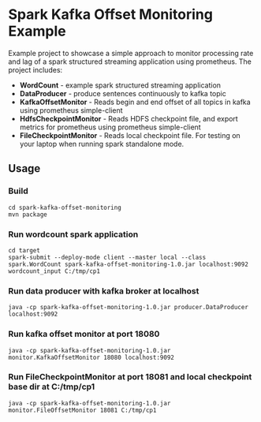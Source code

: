 # Spark Kafka Offset Monitoring Example 

Example project to showcase a simple approach to monitor processing rate and lag of a spark structured streaming application using prometheus. The project includes:
* **WordCount** - example spark structured streaming application
* **DataProducer** - produce sentences continuously to kafka topic
* **KafkaOffsetMonitor** - Reads begin and end offset of all topics in kafka using prometheus simple-client
* **HdfsCheckpointMonitor** -  Reads HDFS checkpoint file, and export metrics for prometheus using prometheus simple-client
* **FileCheckpointMonitor** - Reads local checkpoint file. For testing on your laptop when running spark standalone mode.


## Usage

### Build
```
cd spark-kafka-offset-monitoring
mvn package
```


### Run wordcount spark application
```
cd target
spark-submit --deploy-mode client --master local --class spark.WordCount spark-kafka-offset-monitoring-1.0.jar localhost:9092 wordcount_input C:/tmp/cp1
```

### Run data producer with kafka broker at localhost
```
java -cp spark-kafka-offset-monitoring-1.0.jar producer.DataProducer localhost:9092
```

### Run kafka offset monitor at port 18080
```
java -cp spark-kafka-offset-monitoring-1.0.jar monitor.KafkaOffsetMonitor 18080 localhost:9092
```
### Run FileCheckpointMonitor at port 18081 and local checkpoint base dir at C:/tmp/cp1

```
java -cp spark-kafka-offset-monitoring-1.0.jar monitor.FileOffsetMonitor 18081 C:/tmp/cp1
```